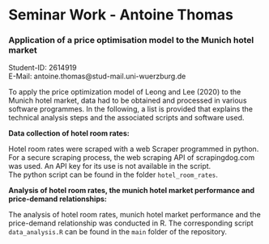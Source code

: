 # Seminar Work - Antoine Thomas

### Application of a price optimisation model to the Munich hotel market

Student-ID: 2614919\
E-Mail: antoine.thomas\@stud-mail.uni-wuerzburg.de

To apply the price optimization model of Leong and Lee (2020) to the Munich hotel market, data had to be obtained and processed in various software programmes. In the following, a list is provided that explains the technical analysis steps and the associated scripts and software used.

**Data collection of hotel room rates:**

Hotel room rates were scraped with a web Scraper programmed in python. For a secure scraping process, the web scraping API of scrapingdog.com was used. An API key for its use is not available in the script.\
The python script can be found in the folder `hotel_room_rates`.

**Analysis of hotel room rates, the munich hotel market performance and price-demand relationships:**

The analysis of hotel room rates, munich hotel market performance and the price-demand relationship was conducted in R. The corresponding script `data_analysis.R` can be found in the `main` folder of the repository.

